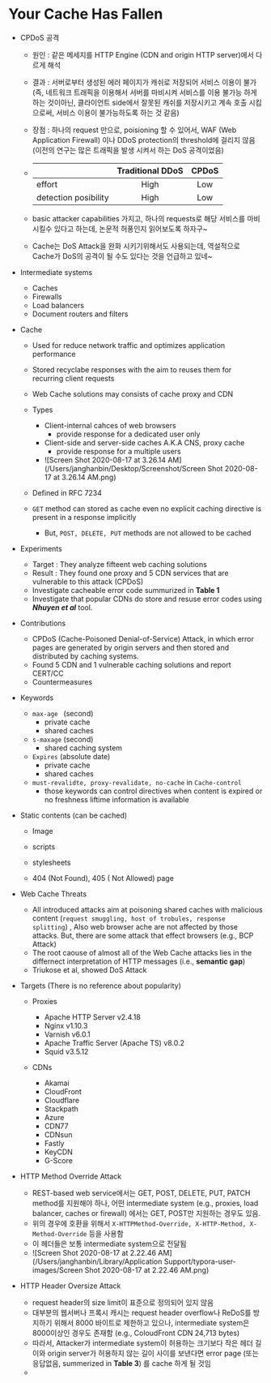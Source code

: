# Your Cache Has Fallen





- CPDoS 공격  

  - 원인 : 같은 메세지를 HTTP Engine (CDN and origin HTTP server)에서 다르게 해석

  - 결과 : 서버로부터 생성된 에러 페이지가 캐쉬로 저장되어 서비스 이용이 불가 (즉, 네트워크 트래픽을 이용해서 서버를 마비시켜 서비스를 이용 불가능 하게 하는 것이아닌, 클라이언트 side에서 잘못된 캐쉬를 저장시키고 계속 호출 시킴으로써, 서비스 이용이 불가능하도록 하는 것 같음)

  - 장점 : 하나의 request 만으로, poisioning 할 수 있어서, WAF (Web Application Firewall) 이나 DDoS protection의 threshold에 걸리지 않음 (이전의 연구는 많은 트래픽을 발생 시켜서 하는 DoS 공격이었음)

  - |                      | Traditional DDoS | CPDoS |
    | :------------------- | :--------------: | :---: |
    | effort               |       High       |  Low  |
    | detection posibility |       High       |  Low  |
  
  - basic attacker capabilities 가지고, 하나의 requests로 해당 서비스를 마비시킬수 있다고 하는데, 논문적 허풍인지 읽어보도록 하자구~

  - Cache는 DoS Attack을 완화 시키기위해서도 사용되는데, 역설적으로 Cache가 DoS의 공격이 될 수도 있다는 것을 언급하고 있네~

- Intermediate systems 
  - Caches
  - Firewalls
  - Load balancers
  - Document routers and filters

- Cache

  - Used for reduce network traffic and optimizes application performance 
  - Stored recyclabe responses with the aim to reuses them for recurring client requests
  - Web Cache solutions may consists of cache proxy and CDN
  - Types
    - Client-internal cahces of web browsers 
      - provide response for a dedicated user only
    - Client-side and server-side caches A.K.A CNS, proxy cache
      - provide response for a multiple users
    - ![Screen Shot 2020-08-17 at 3.26.14 AM](/Users/janghanbin/Desktop/Screenshot/Screen Shot 2020-08-17 at 3.26.14 AM.png)
    
  - Defined in RFC 7234
  - `GET` method can stored as cache even no explicit caching directive is present in a response implicitly 
    - But, `POST, DELETE, PUT` methods are not allowed to be cached 

  

- Experiments
  - Target : They analyze fifteent web caching solutions
  - Result : They found one proxy and 5 CDN services that are vulnerable to this attack (CPDoS)
  - Investigate cacheable error code summurized in **Table 1** 
  - Investigate that popular CDNs do store and resuse error codes using ***Nhuyen et al*** tool.
- Contributions
  - CPDoS (Cache-Poisoned Denial-of-Service) Attack, in which error pages are generated by origin servers and then stored and distributed by caching systems.
  - Found 5  CDN and 1 vulnerable caching solutions and report CERT/CC
  - Countermeasures

- Keywords
  - `max-age ` (second)
    - private cache
    - shared caches
  - `s-maxage` (second)
    - shared caching system
  - `Expires`  (absolute date)
    - private cache
    - shared caches
  - `must-revalidte, proxy-revalidate, no-cache` in `Cache-control` 
    - those keywords can control directives when content is expired or no freshness liftime information is available

- Static contents (can be cached)

  - Image

  - scripts

  - stylesheets

  - 404 (Not Found), 405 ( Not Allowed) page

    

- Web Cache Threats

  - All introduced attacks aim at poisoning shared caches with malicious content (`request smuggling, host of trobules, response splitting`) , Also web browser ache are not affected by those attacks. But, there are some attack that effect browsers (e.g., BCP Attack)
  - The root caouse of almost all of the Web Cache attacks lies in the differnect interpretation of HTTP messages (i.e., **semantic gap**)
  - Triukose et al, showed DoS Attack 

- Targets (There is no reference about popularity)

  - Proxies

    - Apache HTTP Server v2.4.18
    - Nginx v1.10.3
    - Varnish v6.0.1
    - Apache Traffic Server (Apache TS) v8.0.2
    - Squid v3.5.12

  - CDNs

    - Akamai
    - CloudFront
    - Cloudflare
    - Stackpath
    - Azure
    - CDN77
    - CDNsun
    - Fastly
    - KeyCDN
    - G-Score

    

- HTTP Method Override Attack
  - REST-based web service에서는 GET, POST, DELETE, PUT, PATCH method를 지원해야 하나, 어떤 intermediate system (e.g., proxies, load balancer, caches or firewall) 에서는 GET, POST만 지원하는 경우도 있음. 
  - 위의 경우에 호환을 위해서 `X-HTTPMethod-Override, X-HTTP-Method, X-Method-Override` 등을 사용함 
  - 이 헤더들은 보통 intermediate system으로 전달됨
  - ![Screen Shot 2020-08-17 at 2.22.46 AM](/Users/janghanbin/Library/Application Support/typora-user-images/Screen Shot 2020-08-17 at 2.22.46 AM.png)

- HTTP Header Oversize Attack
  - request header의 size limit이 표준으로 정의되어 있지 않음
  - 대부분의 웹서버나 프록시 캐시는 request header overflow나 ReDoS를 방지하기 위해서 8000 바이트로 제한하고 있으나, intermediate system은 8000이상인 경우도 존재함 (e.g., ColoudFront CDN 24,713 bytes)
  - 따라서, Attacker가 intermediate system이 허용하는 크기보다 작은 헤더 길이와 origin server가 허용하지 않는 길이 사이를 보낸다면 error page (또는 응답없음, summerized in **Table 3**) 를 cache 하게 될 것임
  - 

